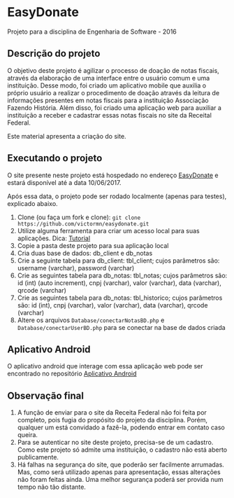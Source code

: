 # EasyDonate

Projeto para a disciplina de Engenharia de Software - 2016


## Descrição do projeto

O objetivo deste projeto é agilizar o processo de doação de notas fiscais, através da elaboração de uma interface entre o usuário comum e uma instituição. Desse modo, foi criado um aplicativo mobile que auxilia o próprio usuário a realizar o procedimento de doação através da leitura de informações presentes em notas fiscais para a instituição Associação Fazendo História. Além disso, foi criado uma aplicação web para auxiliar a instituição a receber e cadastrar essas notas fiscais no site da Receital Federal.

Este material apresenta a criação do site.


## Executando o projeto

O site presente neste projeto está hospedado no endereço [EasyDonate](http://easydonate.sa-east-1.elasticbeanstalk.com/) e estará disponível até a data 10/06/2017.

Após essa data, o projeto pode ser rodado localmente (apenas para testes), explicado abaixo.

1. Clone (ou faça um fork e clone): ```git clone https://github.com/victormn/easydonate.git```
2. Utilize alguma ferramenta para criar um acesso local para suas aplicações. Dica: [Tutorial](https://www.youtube.com/watch?v=ArsbbtkF0ps)
3. Copie a pasta deste projeto para sua aplicação local
4. Cria duas base de dados: db_client e db_notas
5. Crie a seguinte tabela para db_client: tbl_client; cujos parâmetros são: username (varchar), password (varchar)
6. Crie as seguintes tabela para db_notas: tbl_notas; cujos parâmetros são: id (int) (auto increment), cnpj (varchar), valor (varchar), data (varchar), qrcode (varchar)
7. Crie as seguintes tabela para db_notas: tbl_historico; cujos parâmetros são: id (int), cnpj (varchar), valor (varchar), data (varchar), qrcode (varchar)
8. Altere os arquivos ```Database/conectarNotasBD.php``` e ```Database/conectarUserBD.php``` para se conectar na base de dados criada

## Aplicativo Android

O aplicativo android que interage com essa aplicação web pode ser encontrado no repositório [Aplicativo Android](https://github.com/garotow/doar-notafiscal)


## Observação final

1. A função de enviar para o site da Receita Federal não foi feita por completo, pois fugia do propósito do projeto da disciplina. Porém, qualquer um está convidado a fazê-la, podendo entrar em contato caso queira.
2. Para se autenticar no site deste projeto, precisa-se de um cadastro. Como este projeto só admite uma instituição, o cadastro não está aberto publicamente.
3. Há falhas na segurança do site, que poderão ser facilmente arrumadas. Mas, como será utilizado apenas para apresentação, essas alterações não foram feitas ainda. Uma melhor segurança poderá ser provida num tempo não tão distante.


